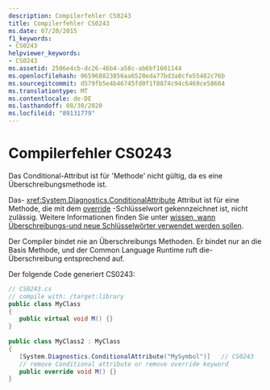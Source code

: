 ```yaml
---
description: Compilerfehler CS0243
title: Compilerfehler CS0243
ms.date: 07/20/2015
f1_keywords:
- CS0243
helpviewer_keywords:
- CS0243
ms.assetid: 2506e4cb-dc26-46b4-a58c-ab6bf1601144
ms.openlocfilehash: 065968823856aa6528eda77bd3a8cfe55482c76b
ms.sourcegitcommit: d579fb5e4b46745fd0f1f8874c94c6469ce58604
ms.translationtype: MT
ms.contentlocale: de-DE
ms.lasthandoff: 08/30/2020
ms.locfileid: "89131779"
---
```

# <a name="compiler-error-cs0243"></a>Compilerfehler CS0243

Das Conditional-Attribut ist für 'Methode' nicht gültig, da es eine Überschreibungsmethode ist.  
  
Das- <xref:System.Diagnostics.ConditionalAttribute> Attribut ist für eine Methode, die mit dem [override](../language-reference/keywords/override.md) -Schlüsselwort gekennzeichnet ist, nicht zulässig. Weitere Informationen finden Sie unter [wissen, wann Überschreibungs-und neue Schlüsselwörter verwendet werden sollen](../programming-guide/classes-and-structs/knowing-when-to-use-override-and-new-keywords.md).  
  
Der Compiler bindet nie an Überschreibungs Methoden. Er bindet nur an die Basis Methode, und der Common Language Runtime ruft die-Überschreibung entsprechend auf.  
  
Der folgende Code generiert CS0243:  

```csharp
// CS0243.cs  
// compile with: /target:library  
public class MyClass  
{  
   public virtual void M() {}  
}  
  
public class MyClass2 : MyClass  
{  
   [System.Diagnostics.ConditionalAttribute("MySymbol")]   // CS0243  
   // remove Conditional attribute or remove override keyword  
   public override void M() {}  
}  
```
